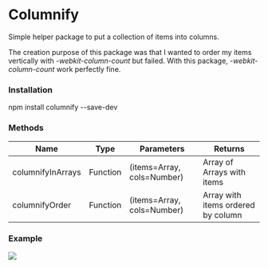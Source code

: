 # Columnify
Simple helper package to put a collection of items into columns. 

The creation purpose of this package was that I wanted to order my items vertically with *-webkit-column-count* but failed. With this package, *-webkit-column-count* work perfectly fine.

### Installation
npm install columnify --save-dev

### Methods
| Name        | Type | Parameters | Returns |
| ------------- |-------------|-------------|-------------|
| columnifyInArrays | Function | (items=Array, cols=Number) | Array of Arrays with items |
| columnifyOrder | Function | (items=Array, cols=Number) | Array with items ordered by column |

### Example
<img src="https://github.com/iktw/columnify/blob/master/example.png"/>
